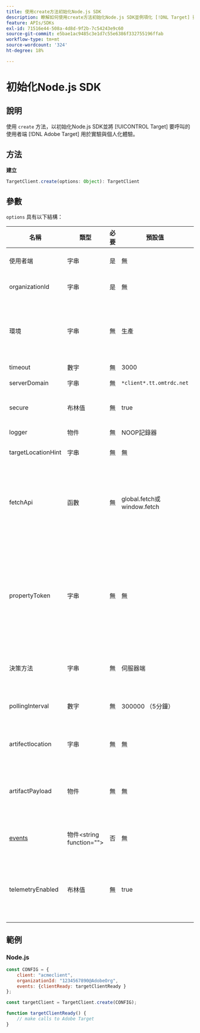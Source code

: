 ```yaml
---
title: 使用create方法初始化Node.js SDK
description: 瞭解如何使用create方法初始化Node.js SDK並例項化 [!DNL Target] 要呼叫的使用者端 [!DNL Adobe Target] 用於實驗與個人化體驗。
feature: APIs/SDKs
exl-id: 71516e44-508a-4d8d-9f2b-7c54243e9c60
source-git-commit: e5bae1ac9485c3e1d7c55e6386f332755196ffab
workflow-type: tm+mt
source-wordcount: '324'
ht-degree: 18%

---
```


# 初始化Node.js SDK

## 說明

使用 `create` 方法，以初始化Node.js SDK並將 [!UICONTROL Target] 要呼叫的使用者端 [!DNL Adobe Target] 用於實驗與個人化體驗。

## 方法

**建立**

```js {line-numbers="true"}
TargetClient.create(options: Object): TargetClient
```

## 參數

`options` 具有以下結構：

| 名稱 | 類型 | 必要 | 預設值 | 說明 |
| --- | --- | --- | --- | --- |
| 使用者端 | 字串 | 是 | 無 | [!UICONTROL Adobe Target使用者端ID] |
| organizationId | 字串 | 是 | 無 | [!UICONTROL Experience Cloud組織ID] |
| 環境 | 字串 | 無 | 生產 | 目標環境名稱。 在 [!DNL Target] UI、 [!UICONTROL 管理] > [!UICONTROL 環境]. |
| timeout | 數字 | 無 | 3000 | 逾時（毫秒） |
| serverDomain | 字串 | 無 | `*client*.tt.omtrdc.net` | 覆寫預設主機名稱 |
| secure | 布林值 | 無 | true | 取消設定以強制執行HTTP配置 |
| logger | 物件 | 無 | NOOP記錄器 | 取代預設的NOOP記錄器 |
| targetLocationHint | 字串 | 無 | 無 | Target位置提示 |
| fetchApi | 函數 | 無 | global.fetch或window.fetch | [擷取](https://fetch.spec.whatwg.org/) SDK會針對http要求使用。 依預設，會使用節點擷取或擷取的瀏覽器實作。 但可使用提供替代實作 `fetchApi` |
| propertyToken | 字串 | 無 | 無 | **目標屬性Token**. 若在此指定，所有 `getOffers` 呼叫將使用此值。 **針對裝置上決策**，SDK只會下載包含中設定的屬性代號之合格活動的成品 `propertyToken` |
| 決策方法 | 字串 | 無 | 伺服器端 | 決定要使用的決策方法([裝置上](/help/dev/implement/server-side/sdk-guides/on-device-decisioning/overview.md)、伺服器端、混合式) |
| pollingInterval | 數字 | 無 | 300000 （5分鐘） | 的輪詢間隔 [裝置上決策規則成品](/help/dev/implement/server-side/sdk-guides/on-device-decisioning/rule-artifact-overview.md) （以毫秒為單位） |
| artifectlocation | 字串 | 無 | 無 | 的完整URL [裝置上決策規則成品](/help/dev/implement/server-side/sdk-guides/on-device-decisioning/rule-artifact-overview.md). 覆寫內部決定的位置。 |
| artifactPayload | 物件 | 無 | 無 | 的JSON裝載 [裝置上決策規則成品](/help/dev/implement/server-side/sdk-guides/on-device-decisioning/rule-artifact-overview.md). 若指定，會加以使用，而非向URL要求。 |
| [events](sdk-events.md) | 物件&lt;string function=&quot;&quot;> | 否 | 無 | 具有事件名稱索引鍵和回呼函式值的選用物件 |
| telemetryEnabled | 布林值 | 無 | true | 啟用後，Adobe將會收集SDK功能使用情況和效能遙測資料。 不會收集個人資料。 |

## 範例

### Node.js

```js {line-numbers="true"}
const CONFIG = {
    client: "acmeclient",
    organizationId: "1234567890@AdobeOrg",
    events: {clientReady: targetClientReady }
};

const targetClient = TargetClient.create(CONFIG);

function targetClientReady() {
    // make calls to Adobe Target
}
```
